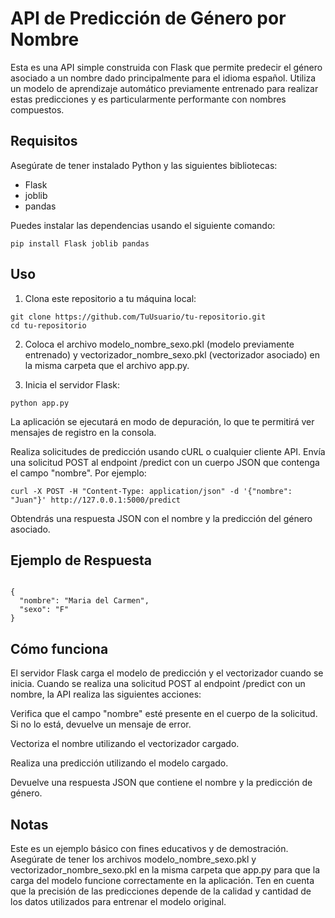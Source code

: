 # API de Predicción de Género por Nombre

Esta es una API simple construida con Flask que permite predecir el género asociado a un nombre dado principalmente para el idioma español. Utiliza un modelo de aprendizaje automático previamente entrenado para realizar estas predicciones y es particularmente performante con nombres compuestos.

## Requisitos

Asegúrate de tener instalado Python y las siguientes bibliotecas:

- Flask
- joblib
- pandas

Puedes instalar las dependencias usando el siguiente comando:

```
pip install Flask joblib pandas
```

## Uso
1. Clona este repositorio a tu máquina local:

```
git clone https://github.com/TuUsuario/tu-repositorio.git
cd tu-repositorio
```
2. Coloca el archivo modelo_nombre_sexo.pkl (modelo previamente entrenado) y vectorizador_nombre_sexo.pkl (vectorizador asociado) en la misma carpeta que el archivo app.py.

3. Inicia el servidor Flask:

```
python app.py
```

La aplicación se ejecutará en modo de depuración, lo que te permitirá ver mensajes de registro en la consola.

Realiza solicitudes de predicción usando cURL o cualquier cliente API. Envía una solicitud POST al endpoint /predict con un cuerpo JSON que contenga el campo "nombre". Por ejemplo:

```
curl -X POST -H "Content-Type: application/json" -d '{"nombre": "Juan"}' http://127.0.0.1:5000/predict
```

Obtendrás una respuesta JSON con el nombre y la predicción del género asociado.

## Ejemplo de Respuesta
```

{
  "nombre": "Maria del Carmen",
  "sexo": "F"
}

```

## Cómo funciona
El servidor Flask carga el modelo de predicción y el vectorizador cuando se inicia. Cuando se realiza una solicitud POST al endpoint /predict con un nombre, la API realiza las siguientes acciones:

Verifica que el campo "nombre" esté presente en el cuerpo de la solicitud. Si no lo está, devuelve un mensaje de error.

Vectoriza el nombre utilizando el vectorizador cargado.

Realiza una predicción utilizando el modelo cargado.

Devuelve una respuesta JSON que contiene el nombre y la predicción de género.

## Notas
Este es un ejemplo básico con fines educativos y de demostración.
Asegúrate de tener los archivos modelo_nombre_sexo.pkl y vectorizador_nombre_sexo.pkl en la misma carpeta que app.py para que la carga del modelo funcione correctamente en la aplicación.
Ten en cuenta que la precisión de las predicciones depende de la calidad y cantidad de los datos utilizados para entrenar el modelo original.
